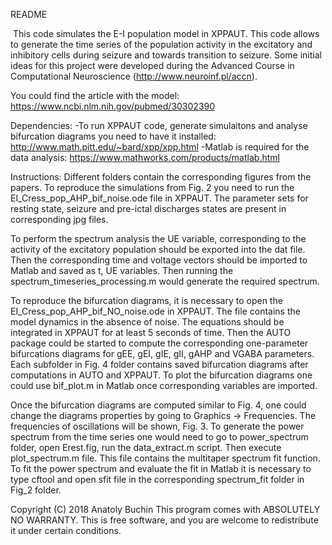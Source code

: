 README

 This code simulates the E-I population model in XPPAUT. This code allows to generate the time series of the population activity in the excitatory and inhibitory cells during seizure and towards transition to seizure. Some initial ideas for this project were developed during the Advanced Course in Computational Neuroscience (http://www.neuroinf.pl/accn).


You could find the article with the model:
https://www.ncbi.nlm.nih.gov/pubmed/30302390

Dependencies:
-To run XPPAUT code, generate simulaitons and analyse bifurcation diagrams you need to have it installed: http://www.math.pitt.edu/~bard/xpp/xpp.html
-Matlab is required for the data analysis: https://www.mathworks.com/products/matlab.html

Instructions:
Different folders contain the corresponding figures from the papers. To reproduce the simulations from Fig. 2 you need to run the EI_Cress_pop_AHP_bif_noise.ode file in XPPAUT. The parameter sets for resting state, seizure and pre-ictal discharges states are present in corresponding jpg files.

To perform the spectrum analysis the UE variable, corresponding to the activity of the excitatory population should be exported into the dat file. Then the corresponding time and voltage vectors should be imported to Matlab and saved as t, UE variables. Then running the spectrum_timeseries_processing.m would generate the required spectrum.

To reproduce the bifurcation diagrams, it is necessary to open the EI_Cress_pop_AHP_bif_NO_noise.ode in XPPAUT. The file contains the model dynamics in the absence of noise. The equations should be integrated in XPPAUT for at least 5 seconds of time. Then the AUTO package could be started to compute the corresponding one-parameter bifurcations diagrams for gEE, gEI, gIE, gII, gAHP and VGABA parameters. Each subfolder in Fig. 4 folder contains saved bifurcation diagrams after computations in AUTO and XPPAUT. To plot the bifurcation diagrams one could use bif_plot.m in Matlab once corresponding variables are imported.

Once the bifurcation diagrams are computed similar to Fig. 4, one could change the diagrams properties by going to Graphics -> Frequencies. The frequencies of oscillations will be shown, Fig. 3. To generate the power spectrum from the time series one would need to go to power_spectrum folder, open Erest.fig, run the data_extract.m script. Then execute plot_spectrum.m file. This file contains the multitaper spectrum fit function. To fit the power spectrum and evaluate the fit in Matlab it is necessary to type cftool and open sfit file in the corresponding spectrum_fit folder in Fig_2 folder.

Copyright (C) 2018 Anatoly Buchin This program comes with ABSOLUTELY NO WARRANTY. This is free software, and you are welcome to redistribute it under certain conditions.

